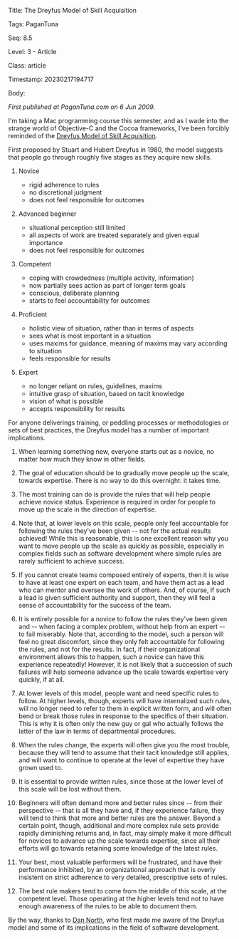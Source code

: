 Title:  The Dreyfus Model of Skill Acquisition

Tags:   PaganTuna

Seq:    8.5

Level:  3 - Article

Class:  article

Timestamp: 20230217194717

Body:

*First published at PaganTuna.com on 6 Jun 2009.*

I'm taking a Mac programming course this semester, and as I wade into the strange world of Objective-C and the Cocoa frameworks, I've been forcibly reminded of the [Dreyfus Model of Skill Acquisition][dreyfus-model]. 

First proposed by Stuart and Hubert Dreyfus in 1980, the model suggests that people go through roughly five stages as they acquire new skills.

1. Novice

	* rigid adherence to rules
	* no discretional judgment
	* does not feel responsible for outcomes

2. Advanced beginner

	* situational perception still limited
	* all aspects of work are treated separately and given equal importance
	* does not feel responsible for outcomes

3. Competent

	* coping with crowdedness (multiple activity, information)
	* now partially sees action as part of longer term goals
	* conscious, deliberate planning
	* starts to feel accountability for outcomes

4. Proficient

	* holistic view of situation, rather than in terms of aspects
	* sees what is most important in a situation
	* uses maxims for guidance, meaning of maxims may vary according to situation
	* feels responsible for results

5. Expert

	* no longer reliant on rules, guidelines, maxims
	* intuitive grasp of situation, based on tacit knowledge
	* vision of what is possible
	* accepts responsibility for results

For anyone deliverings training, or peddling processes or methodologies or sets of best practices, the Dreyfus model has a number of important implications.

1. When learning something new, everyone starts out as a novice, no matter how much they know in other fields. 

2. The goal of education should be to gradually move people up the scale, towards expertise. There is no way to do this overnight: it takes time. 

3. The most training can do is provide the rules that will help people achieve novice status. Experience is required in order for people to move up the scale in the direction of expertise. 

4. Note that, at lower levels on this scale, people only feel accountable for following the rules they've been given -- not for the actual results achieved! While this is reasonable, this is one excellent reason why you want to move people up the scale as quickly as possible, especially in complex fields such as software development where simple rules are rarely sufficient to achieve success. 

5. If you cannot create teams composed entirely of experts, then it is wise to have at least one expert on each team, and have them act as a lead who can mentor and oversee the work of others. And, of course, if such a lead is given sufficient authority and support, then they will feel a sense of accountability for the success of the team. 

6. It is entirely possible for a novice to follow the rules they've been given and -- when facing a complex problem, without help from an expert -- to fail miserably. Note that, according to the model, such a person will feel no great discomfort, since they only felt accountable for following the rules, and not for the results. In fact, if their organizational environment allows this to happen, such a novice can have this experience repeatedly! However, it is not likely that a succession of such failures will help someone advance up the scale towards expertise very quickly, if at all. 

7. At lower levels of this model, people want and need specific rules to follow. At higher levels, though, experts will have internalized such rules, will no longer need to refer to them in explicit written form, and will often bend or break those rules in response to the specifics of their situation. This is why it is often only the new guy or gal who actually follows the letter of the law in terms of departmental procedures. 

8. When the rules change, the experts will often give you the most trouble, because they will tend to assume that their tacit knowledge still applies, and will want to continue to operate at the level of expertise they have grown used to. 

9. It is essential to provide written rules, since those at the lower level of this scale will be lost without them. 

10. Beginners will often demand more and better rules since -- from their perspective -- that is all they have and, if they experience failure, they will tend to think that more and better rules are the answer. Beyond a certain point, though, additional and more complex rule sets provide rapidly diminishing returns and, in fact, may simply make it more difficult for novices to advance up the scale towards expertise, since all their efforts will go towards retaining some knowledge of the latest rules. 

11. Your best, most valuable performers will be frustrated, and have their performance inhibited, by an organizational approach that is overly insistent on strict adherence to very detailed, prescriptive sets of rules. 

12. The best rule makers tend to come from the middle of this scale, at the competent level. Those operating at the higher levels tend not to have enough awareness of the rules to be able to document them. 

By the way, thanks to [Dan North][north], who first made me aware of the Dreyfus model and some of its implications in the field of software development. 

[dreyfus-model]: http://en.wikipedia.org/wiki/Dreyfus_model_of_skill_acquisition
[north]: http://www.infoq.com/articles/better-best-practices
[new-guy]: the-documentation-dilemma.html
